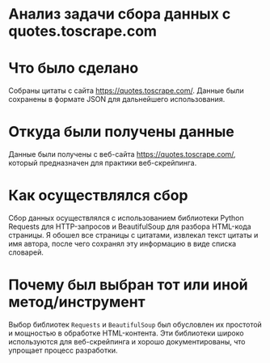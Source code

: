 # Анализ задачи сбора данных с quotes.toscrape.com

# Что было сделано
Собраны цитаты с сайта https://quotes.toscrape.com/. Данные были сохранены в формате JSON для дальнейшего использования.

# Откуда были получены данные
Данные были получены с веб-сайта https://quotes.toscrape.com/, который предназначен для практики веб-скрейпинга.

# Как осуществлялся сбор
Сбор данных осуществлялся с использованием библиотеки Python Requests для HTTP-запросов и BeautifulSoup для разбора HTML-кода страницы. Я обошел все страницы с цитатами, извлекал текст цитаты и имя автора, после чего сохранял эту информацию в виде списка словарей.

# Почему был выбран тот или иной метод/инструмент
Выбор библиотек `Requests` и `BeautifulSoup` был обусловлен их простотой и мощностью в обработке HTML-контента. Эти библиотеки широко используются для веб-скрейпинга и хорошо документированы, что упрощает процесс разработки.
